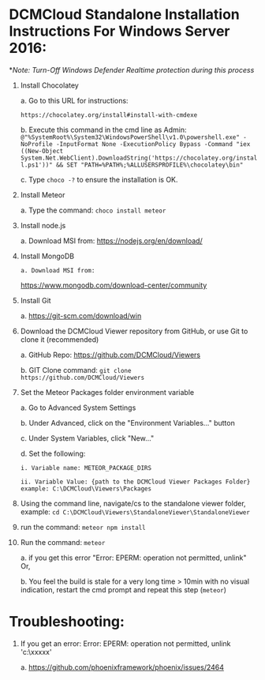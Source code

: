 # DCMCloud Standalone Installation Instructions For Windows Server 2016:

\*_Note: Turn-Off Windows Defender Realtime protection during this process_

1.  Install Chocolatey

    a. Go to this URL for instructions:

        https://chocolatey.org/install#install-with-cmdexe

    b. Execute this command in the cmd line as Admin:
    `@"%SystemRoot%\System32\WindowsPowerShell\v1.0\powershell.exe" -NoProfile -InputFormat None -ExecutionPolicy Bypass -Command "iex ((New-Object System.Net.WebClient).DownloadString('https://chocolatey.org/install.ps1'))" && SET "PATH=%PATH%;%ALLUSERSPROFILE%\chocolatey\bin"`

    c. Type `choco -?` to ensure the installation is OK.

2.  Install Meteor

    a. Type the command: `choco install meteor`

3.  Install node.js

    a. Download MSI from: https://nodejs.org/en/download/

4.  Install MongoDB

        a. Download MSI from:

    https://www.mongodb.com/download-center/community

5.  Install Git

    a. https://git-scm.com/download/win

6.  Download the DCMCloud Viewer repository from GitHub, or use Git to clone it
    (recommended)

    a. GitHub Repo: https://github.com/DCMCloud/Viewers

    b. GIT Clone command: `git clone https://github.com/DCMCloud/Viewers`

7.  Set the Meteor Packages folder environment variable

    a. Go to Advanced System Settings

    b. Under Advanced, click on the "Environment Variables..." button

    c. Under System Variables, click "New..."

    d. Set the following:

        i. Variable name: METEOR_PACKAGE_DIRS

        ii. Variable Value: {path to the DCMCloud Viewer Packages Folder}
        example: C:\DCMCloud\Viewers\Packages

8.  Using the command line, navigate/cs to the standalone viewer folder,
    example: `cd C:\DCMCloud\Viewers\StandaloneViewer\StandaloneViewer`
9.  run the command: `meteor npm install`
10. Run the command: `meteor`

    a. if you get this error "Error: EPERM: operation not permitted, unlink" Or,

    b. You feel the build is stale for a very long time > 10min with no visual
    indication, restart the cmd prompt and repeat this step (`meteor`)

# Troubleshooting:

1.  If you get an error: Error: EPERM: operation not permitted, unlink
    'c:\xxxxx'

    a. https://github.com/phoenixframework/phoenix/issues/2464

